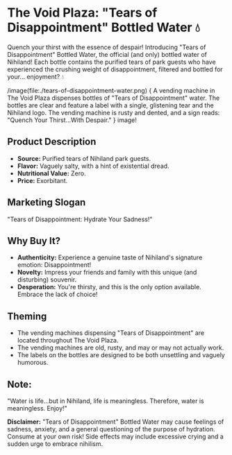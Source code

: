 # The Void Plaza: "Tears of Disappointment" Bottled Water 💧

Quench your thirst with the essence of despair! Introducing "Tears of Disappointment" Bottled Water, the official (and only) bottled water of Nihiland! Each bottle contains the purified tears of park guests who have experienced the crushing weight of disappointment, filtered and bottled for your… enjoyment? 💧

/image(file:./tears-of-disappointment-water.png) {
A vending machine in The Void Plaza dispenses bottles of "Tears of Disappointment" water. The bottles are clear and feature a label with a single, glistening tear and the Nihiland logo. The vending machine is rusty and dented, and a sign reads: "Quench Your Thirst...With Despair."
} image!

## Product Description

*   **Source:** Purified tears of Nihiland park guests.
*   **Flavor:** Vaguely salty, with a hint of existential dread.
*   **Nutritional Value:** Zero.
*   **Price:** Exorbitant.

## Marketing Slogan

"Tears of Disappointment: Hydrate Your Sadness!"

## Why Buy It?

*   **Authenticity:** Experience a genuine taste of Nihiland's signature emotion: Disappointment!
*   **Novelty:** Impress your friends and family with this unique (and disturbing) souvenir.
*   **Desperation:** You're thirsty, and this is the only option available. Embrace the lack of choice!

## Theming

*   The vending machines dispensing "Tears of Disappointment" are located throughout The Void Plaza.
*   The vending machines are old, rusty, and may or may not actually work.
*   The labels on the bottles are designed to be both unsettling and vaguely humorous.

## Note:

"Water is life...but in Nihiland, life is meaningless. Therefore, water is meaningless. Enjoy!"

**Disclaimer:** "Tears of Disappointment" Bottled Water may cause feelings of sadness, anxiety, and a general questioning of the purpose of hydration. Consume at your own risk! Side effects may include excessive crying and a sudden urge to embrace nihilism.
